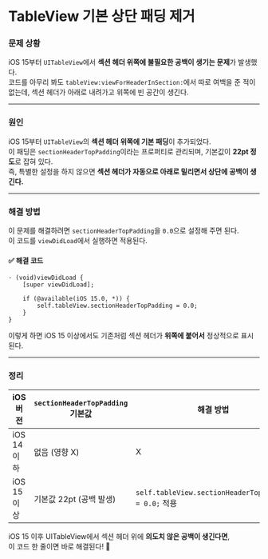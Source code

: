 # TableView 기본 상단 패딩 제거

### **문제 상황**

iOS 15부터 `UITableView`에서 **섹션 헤더 위쪽에 불필요한 공백이 생기는 문제**가 발생했다.\
코드를 아무리 봐도 `tableView:viewForHeaderInSection:`에서 따로 여백을 준 적이 없는데, 섹션 헤더가 아래로 내려가고 위쪽에 빈 공간이 생긴다.

***

### **원인**

iOS 15부터 `UITableView`의 **섹션 헤더 위쪽에 기본 패딩**이 추가되었다.\
이 패딩은 `sectionHeaderTopPadding`이라는 프로퍼티로 관리되며, 기본값이 **22pt 정도**로 잡혀 있다.\
즉, 특별한 설정을 하지 않으면 **섹션 헤더가 자동으로 아래로 밀리면서 상단에 공백이 생긴다.**

***

### **해결 방법**

이 문제를 해결하려면 `sectionHeaderTopPadding`을 `0.0`으로 설정해 주면 된다.\
이 코드를 `viewDidLoad`에서 실행하면 적용된다.

#### **✅ 해결 코드**

```objc
- (void)viewDidLoad {
    [super viewDidLoad];

    if (@available(iOS 15.0, *)) {
        self.tableView.sectionHeaderTopPadding = 0.0;
    }
}
```

이렇게 하면 iOS 15 이상에서도 기존처럼 섹션 헤더가 **위쪽에 붙어서** 정상적으로 표시된다.

***

### **정리**

| iOS 버전    | `sectionHeaderTopPadding` 기본값 | 해결 방법                                              |
| --------- | ----------------------------- | -------------------------------------------------- |
| iOS 14 이하 | 없음 (영향 X)                     | X                                                  |
| iOS 15 이상 | 기본값 22pt (공백 발생)              | `self.tableView.sectionHeaderTopPadding = 0.0;` 적용 |

iOS 15 이후 UITableView에서 섹션 헤더 위에 **의도치 않은 공백이 생긴다면**,\
이 코드 한 줄이면 바로 해결된다! 🚀
